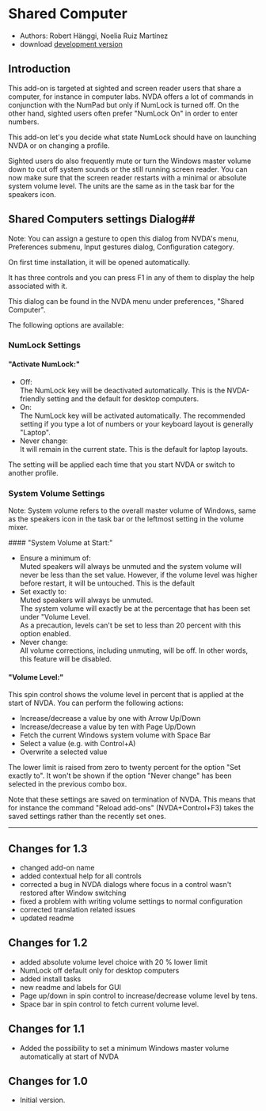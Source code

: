 # Shared Computer #
* Authors: Robert Hänggi, Noelia Ruiz Martínez
* download [development version][2]

## Introduction
This add-on is targeted at sighted and screen reader users that share a computer, for instance in computer labs. 
NVDA offers a lot of commands in conjunction with the NumPad but only if NumLock is turned off.
On the other hand, sighted users often prefer "NumLock On" in order to enter numbers.

This add-on let's you decide what state NumLock should have on launching NVDA or on changing a profile.

Sighted users do also frequently mute or turn the Windows master volume down to cut off 
system sounds or the still running screen reader.
You can now make sure that the screen reader restarts with a minimal or absolute system volume level. 
The units are the same as in the task bar for the speakers icon.

## Shared Computers settings Dialog##

Note: You can assign a gesture to open this dialog from NVDA's menu, Preferences submenu, Input gestures dialog, Configuration category.

On first time installation, it will be opened automatically.

It has three controls and you can press F1 in any of them to display the help associated with it.  

This dialog can be found in the NVDA menu under preferences, "Shared Computer".

The following options are available:

### NumLock Settings<span>
#### "Activate NumLock:"

- Off:  
  The NumLock key will be  deactivated automatically.
  This is the NVDA-friendly setting and the default for desktop computers. 
- On:  
  The NumLock key will be activated automatically.
  The recommended setting if you type a lot of numbers or your keyboard layout is generally "Laptop".
- Never  change:  
  It will remain in the current state.
  This is the default for laptop layouts.

The setting will be applied each time that you start NVDA or switch to another profile.

</span>

### System Volume Settings

Note: System volume refers to the overall master volume of Windows, 
same as the speakers icon in the task bar or the leftmost setting in the volume mixer.

<span>
#### "System Volume at Start:"

- Ensure a minimum of:  
  Muted speakers will always be unmuted and the system volume will  never be less than the set value.
  However, if the volume level was higher before restart, it will be untouched.
  This is the default
- Set exactly to:  
  Muted speakers will always be unmuted.  
  The system volume will exactly be at the percentage that has been  set under "Volume Level.  
  As a precaution, levels can't be set to less than 20 percent with this option enabled.
- Never change:  
  All volume corrections, including unmuting, will be off.
  In other words, this feature will be disabled.

</span>

<span>

#### "Volume Level:"
This spin control shows the volume level in percent that is applied at the start of NVDA. 
You can perform the following actions:

* Increase/decrease a value by one with Arrow Up/Down
* Increase/decrease a value by ten  with Page Up/Down
* Fetch the current Windows system volume with Space Bar 
* Select a value (e.g. with Control+A)
* Overwrite a selected value

The lower limit is raised from zero to twenty percent for the option "Set exactly to".
It won't be shown if the option "Never change" has been selected in the previous combo box.

</span>

Note that these settings are saved on termination of NVDA.
This means that for instance the command "Reload add-ons" (NVDA+Control+F3) 
takes the saved settings rather than the recently set ones.

---

## Changes for 1.3 ##

* changed add-on name
* added contextual help for all controls
* corrected a bug in NVDA dialogs where focus in a control wasn't restored after Window switching
* fixed a problem with writing volume settings to normal configuration
* corrected translation related issues
* updated readme

## Changes for 1.2 ##

* added absolute volume level choice with 20 % lower limit
* NumLock off default only for desktop computers
* added install tasks
* new readme and labels for GUI
* Page up/down in spin control to increase/decrease volume level by tens.
* Space bar in spin control to fetch current volume level.

## Changes for 1.1 ##

* Added the possibility to set a minimum Windows master volume automatically at start of NVDA

## Changes for 1.0 ##

* Initial version.

[2]: https://github.com/nvdaes/numLockManager/releases/download/1.-dev/numLockManager-1.1-dev.nvda-addon
